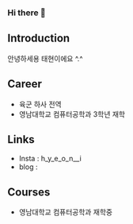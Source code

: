 ### Hi there 👋

## Introduction
 안녕하세용 태현이에요 ^.^

 ## Career 
  - 육군 하사 전역
  - 영남대학교 컴퓨터공학과 3학년 재학
  
  ## Links
  - Insta : h_y_e_o_n__i
  - blog : 

## Courses
 - 영남대학교 컴퓨터공학과 재학중

 
<!--
**JtaeHyeon/JtaeHyeon** is a ✨ _special_ ✨ repository because its `README.md` (this file) appears on your GitHub profile.

Here are some ideas to get you started:

- 🔭 I’m currently working on ...
- 🌱 I’m currently learning ...
- 👯 I’m looking to collaborate on ...
- 🤔 I’m looking for help with ...
- 💬 Ask me about ...
- 📫 How to reach me: ...
- 😄 Pronouns: ...
- ⚡ Fun fact: ...
-->
